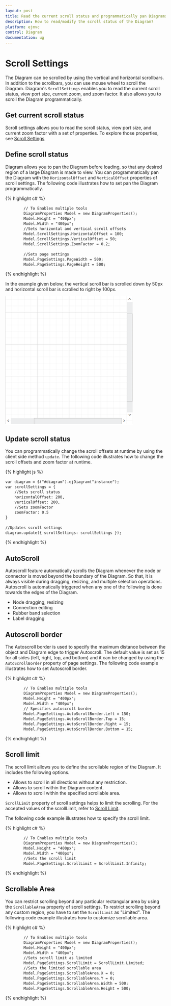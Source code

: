 ```yaml
---
layout: post
title: Read the current scroll status and programmatically pan Diagrams
description: How to read/modify the scroll status of the Diagram?
platform: ejmvc
control: Diagram
documentation: ug
---
```


# Scroll Settings
The Diagram can be scrolled by using the vertical and horizontal scrollbars. In addition to the scrollbars, you can use mouse wheel to scroll the Diagram. 
Diagram's `ScrollSettings` enables you to read the current scroll status, view port size, current zoom, and zoom factor. It also allows you to scroll the Diagram programmatically. 

## Get current scroll status

Scroll settings allows you to read the scroll status, view port size, and current zoom factor with a set of properties. To explore those properties, see [Scroll Settings](http://help.syncfusion.com/cr/cref_files/aspnetmvc/ejmvc/Syncfusion.EJ~Syncfusion.JavaScript.DataVisualization.Models.Diagram.ScrollSettings_members.html  "Scroll Settings")

## Define scroll status
Diagram allows you to pan the Diagram before loading, so that any desired region of a large Diagram is made to view. You can programmatically pan the Diagram with the `HorizontalOffset` and `VerticalOffset` properties of scroll settings. The following code illustrates how to set pan the Diagram programmatically.

{% highlight c# %}

            // To Enables multiple tools
            DiagramProperties Model = new DiagramProperties();
            Model.Height = "400px";
            Model.Width = "400px";
            //Sets horizontal and vertical scroll offsets
            Model.ScrollSettings.HorizontalOffset = 100;
            Model.ScrollSettings.VerticalOffset = 50;
            Model.ScrollSettings.ZoomFactor = 0.2; 

            //Sets page settings
            Model.PageSettings.PageWidth = 500;
            Model.PageSettings.PageHeight = 500;

{% endhighlight %}

In the example given below, the vertical scroll bar is scrolled down by 50px and horizontal scroll bar is scrolled to right by 100px. 

![](Scroll-Settings_images/Scroll-Settings_img1.png)

## Update scroll status

You can programmatically change the scroll offsets at runtime by using the client side method `update`. The following code illustrates how to change the scroll offsets and zoom factor at runtime.

{% highlight js %}

    var diagram = $("#diagram").ejDiagram("instance");
    var scrollSettings = {
        //Sets scroll status
        horizontalOffset: 200,
        verticalOffset: 200,
        //Sets zoomFactor
        zoomFactor: 0.5
    }

    //Updates scroll settings
    diagram.update({ scrollSettings: scrollSettings });

{% endhighlight %}

## AutoScroll 

Autoscroll feature automatically scrolls the Diagram whenever the node or connector is moved beyond the boundary of the Diagram. So that, it is always visible during dragging, resizing, and multiple selection operations. Autoscroll is automatically triggered when any one of the following is done towards the edges of the Diagram.

* Node dragging, resizing 
* Connection editing
* Rubber band selection
* Label dragging

## Autoscroll border

The Autoscroll border is used to specify the maximum distance between the object and Diagram edge to trigger Autoscroll. The default value is set as 15 for all sides (left, right, top, and bottom) and it can be changed by using the `AutoScrollBorder` property of page settings. The following code example illustrates how to set Autoscroll border. 

{% highlight c# %}

            // To Enables multiple tools
            DiagramProperties Model = new DiagramProperties();
            Model.Height = "400px";
            Model.Width = "400px";
            // Specifies autoscroll border
            Model.PageSettings.AutoScrollBorder.Left = 150;
            Model.PageSettings.AutoScrollBorder.Top = 15;
            Model.PageSettings.AutoScrollBorder.Right = 15;
            Model.PageSettings.AutoScrollBorder.Bottom = 15;

{% endhighlight %}

## Scroll limit

The scroll limit allows you to define the scrollable region of the Diagram. It includes the following options.

* Allows to scroll in all directions without any restriction.
* Allows to scroll within the Diagram content.
* Allows to scroll within the specified scrollable area.

`ScrollLimit` property of scroll settings helps to limit the scrolling. For the accepted values of the scrollLimit, refer to 
[Scroll Limit](http://help.syncfusion.com/cr/cref_files/aspnetmvc/ejmvc/Syncfusion.EJ~Syncfusion.JavaScript.DataVisualization.Models.Diagram.PageSettings~ScrollLimit.html "Scroll Limit").

The following code example illustrates how to specify the scroll limit.

{% highlight c# %}

            // To Enables multiple tools
            DiagramProperties Model = new DiagramProperties();
            Model.Height = "400px";
            Model.Width = "400px";
            //Sets the scroll limit
            Model.PageSettings.ScrollLimit = ScrollLimit.Infinity;

{% endhighlight %}

## Scrollable Area

You can restrict scrolling beyond any particular rectangular area by using the `ScrollableArea` property of scroll settings. To restrict scrolling beyond any custom region, you have to set the `ScrollLimit` as "Limited". The following code example illustrates how to customize scrollable area.

{% highlight c# %}

            // To Enables multiple tools
            DiagramProperties Model = new DiagramProperties();
            Model.Height = "400px";
            Model.Width = "400px";
            //Sets scroll limit as limited
            Model.PageSettings.ScrollLimit = ScrollLimit.Limited;
            //Sets the limited scrollable area
            Model.PageSettings.ScrollableArea.X = 0;
            Model.PageSettings.ScrollableArea.Y = 0;
            Model.PageSettings.ScrollableArea.Width = 500;
            Model.PageSettings.ScrollableArea.Height = 500;

{% endhighlight %}
